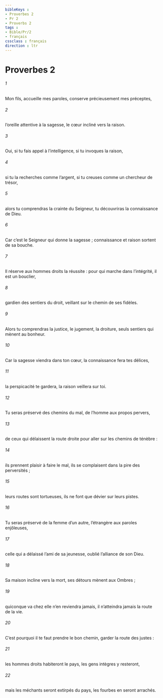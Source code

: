 ```yaml
---
bibleKeys : 
- Proverbes 2
- Pr 2
- Proverbs 2
tags : 
- Bible/Pr/2
- français
cssclass : français
direction : ltr
---
```


# Proverbes 2

###### 1
Mon fils, accueille mes paroles,
conserve précieusement mes préceptes,
###### 2
l’oreille attentive à la sagesse,
le cœur incliné vers la raison.
###### 3
Oui, si tu fais appel à l’intelligence,
si tu invoques la raison,
###### 4
si tu la recherches comme l’argent,
si tu creuses comme un chercheur de trésor,
###### 5
alors tu comprendras la crainte du Seigneur,
tu découvriras la connaissance de Dieu.
###### 6
Car c’est le Seigneur qui donne la sagesse ;
connaissance et raison sortent de sa bouche.
###### 7
Il réserve aux hommes droits la réussite :
pour qui marche dans l’intégrité, il est un bouclier,
###### 8
gardien des sentiers du droit,
veillant sur le chemin de ses fidèles.
###### 9
Alors tu comprendras la justice, le jugement, la droiture,
seuls sentiers qui mènent au bonheur.
###### 10
Car la sagesse viendra dans ton cœur,
la connaissance fera tes délices,
###### 11
la perspicacité te gardera,
la raison veillera sur toi.
###### 12
Tu seras préservé des chemins du mal,
de l’homme aux propos pervers,
###### 13
de ceux qui délaissent la route droite
pour aller sur les chemins de ténèbre :
###### 14
ils prennent plaisir à faire le mal,
ils se complaisent dans la pire des perversités ;
###### 15
leurs routes sont tortueuses,
ils ne font que dévier sur leurs pistes.
###### 16
Tu seras préservé de la femme d’un autre,
l’étrangère aux paroles enjôleuses,
###### 17
celle qui a délaissé l’ami de sa jeunesse,
oublié l’alliance de son Dieu.
###### 18
Sa maison incline vers la mort,
ses détours mènent aux Ombres ;
###### 19
quiconque va chez elle n’en reviendra jamais,
il n’atteindra jamais la route de la vie.
###### 20
C’est pourquoi il te faut prendre le bon chemin,
garder la route des justes :
###### 21
les hommes droits habiteront le pays,
les gens intègres y resteront,
###### 22
mais les méchants seront extirpés du pays,
les fourbes en seront arrachés.
